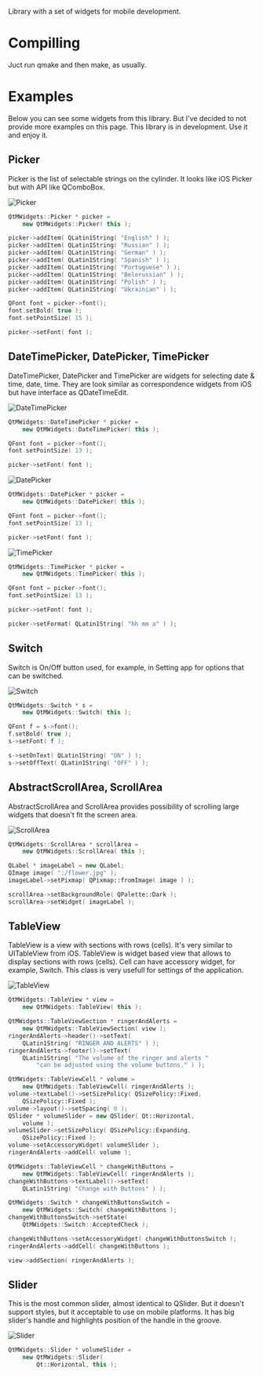 Library with a set of widgets for mobile development.

# Compilling

Juct run qmake and then make, as usually.

# Examples

Below you can see some widgets from this library. But I've decided to not
provide more examples on this page. This library is in development. Use it
and enjoy it.
            
## Picker

Picker is the list of selectable strings on the cylinder. It looks like iOS Picker but with API like
QComboBox.

![Picker]( doc/img/picker_v2.png )

```cpp
QtMWidgets::Picker * picker =
    new QtMWidgets::Picker( this );

picker->addItem( QLatin1String( "English" ) );
picker->addItem( QLatin1String( "Russian" ) );
picker->addItem( QLatin1String( "German" ) );
picker->addItem( QLatin1String( "Spanish" ) );
picker->addItem( QLatin1String( "Portuguese" ) );
picker->addItem( QLatin1String( "Belorussian" ) );
picker->addItem( QLatin1String( "Polish" ) );
picker->addItem( QLatin1String( "Ukrainian" ) );

QFont font = picker->font();
font.setBold( true );
font.setPointSize( 15 );

picker->setFont( font );
```
            
## DateTimePicker, DatePicker, TimePicker

DateTimePicker, DatePicker and TimePicker are widgets for selecting date &amp; time, date, time. They
are look similar as correspondence widgets from iOS but have interface as QDateTimeEdit.

![DateTimePicker]( doc/img/datetimepicker_v2.png )

```cpp
QtMWidgets::DateTimePicker * picker =
    new QtMWidgets::DateTimePicker( this );

QFont font = picker->font();
font.setPointSize( 13 );

picker->setFont( font );
```
![DatePicker]( doc/img/datepicker_v2.png )

```cpp
QtMWidgets::DatePicker * picker =
    new QtMWidgets::DatePicker( this );

QFont font = picker->font();
font.setPointSize( 13 );

picker->setFont( font );
```

![TimePicker]( doc/img/timepicker_v2.png )

```cpp
QtMWidgets::TimePicker * picker =
    new QtMWidgets::TimePicker( this );

QFont font = picker->font();
font.setPointSize( 13 );

picker->setFont( font );

picker->setFormat( QLatin1String( "hh mm a" ) );
```
            
## Switch

Switch is On/Off button used, for example, in Setting app for options that can be switched.

![Switch]( doc/img/switch_v2.png )

```cpp
QtMWidgets::Switch * s =
    new QtMWidgets::Switch( this );

QFont f = s->font();
f.setBold( true );
s->setFont( f );

s->setOnText( QLatin1String( "ON" ) );
s->setOffText( QLatin1String( "OFF" ) );
```

## AbstractScrollArea, ScrollArea

AbstractScrollArea and ScrollArea provides possibility of scrolling large widgets that
doesn't fit the screen area.

![ScrollArea]( doc/img/scrollarea.png )

```cpp
QtMWidgets::ScrollArea * scrollArea =
    new QtMWidgets::ScrollArea( this );

QLabel * imageLabel = new QLabel;
QImage image( ":/flower.jpg" );
imageLabel->setPixmap( QPixmap::fromImage( image ) );

scrollArea->setBackgroundRole( QPalette::Dark );
scrollArea->setWidget( imageLabel );
```

## TableView

TableView is a view with sections with rows (cells). It's very similar to UITableView
from iOS. TableView is widget based view that allows to display sections with rows
(cells). Cell can have accessory widget, for example, Switch. This class is very usefull
for settings of the application.

![TableView]( doc/img/tableview-v3.png )

```cpp
QtMWidgets::TableView * view =
    new QtMWidgets::TableView( this );

QtMWidgets::TableViewSection * ringerAndAlerts =
    new QtMWidgets::TableViewSection( view );
ringerAndAlerts->header()->setText(
    QLatin1String( "RINGER AND ALERTS" ) );
ringerAndAlerts->footer()->setText(
    QLatin1String( "The volume of the ringer and alerts "
        "can be adjusted using the volume buttons." ) );

QtMWidgets::TableViewCell * volume =
    new QtMWidgets::TableViewCell( ringerAndAlerts );
volume->textLabel()->setSizePolicy( QSizePolicy::Fixed,
    QSizePolicy::Fixed );
volume->layout()->setSpacing( 0 );
QSlider * volumeSlider = new QSlider( Qt::Horizontal,
    volume );
volumeSlider->setSizePolicy( QSizePolicy::Expanding,
    QSizePolicy::Fixed );
volume->setAccessoryWidget( volumeSlider );
ringerAndAlerts->addCell( volume );

QtMWidgets::TableViewCell * changeWithButtons =
    new QtMWidgets::TableViewCell( ringerAndAlerts );
changeWithButtons->textLabel()->setText(
    QLatin1String( "Change with Buttons" ) );

QtMWidgets::Switch * changeWithButtonsSwitch =
    new QtMWidgets::Switch( changeWithButtons );
changeWithButtonsSwitch->setState(
    QtMWidgets::Switch::AcceptedCheck );

changeWithButtons->setAccessoryWidget( changeWithButtonsSwitch );
ringerAndAlerts->addCell( changeWithButtons );

view->addSection( ringerAndAlerts );
```

## Slider

This is the most common slider, almost identical to QSlider.
But it doesn't support styles, but it acceptable to use
on mobile platforms. It has big slider's handle and highlights
position of the handle in the groove.

![Slider]( doc/img/slider_v2.png )

```cpp
QtMWidgets::Slider * volumeSlider =
    new QtMWidgets::Slider(
        Qt::Horizontal, this );
```
